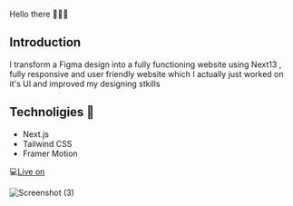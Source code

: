 Hello there 👩‍💻👋

## Introduction 
I transform a Figma design into a fully functioning website using Next13 , fully responsive and user friendly website which I actually just worked on it's UI and improved my designing stkills


## Technoligies 🤖
- Next.js
- Tailwind CSS
- Framer Motion

💻[Live on](https://metaversus-pi-six.vercel.app/)

![Screenshot (3)](https://github.com/parmiiida/Metaversus/assets/130662273/579c3afb-9911-4a68-8fee-6f7425e73412)
